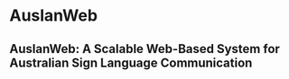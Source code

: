 # AuslanWeb

## AuslanWeb: A Scalable Web-Based System for Australian Sign Language Communication


